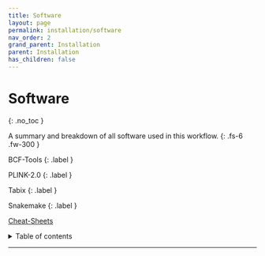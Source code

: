 ```yaml
---
title: Software
layout: page
permalink: installation/software
nav_order: 2
grand_parent: Installation
parent: Installation
has_children: false
---
```


# Software
{: .no_toc }

A summary and breakdown of all software used in this workflow.
{: .fs-6 .fw-300 }

BCF-Tools
{: .label }

PLINK-2.0
{: .label }

Tabix
{: .label }

Snakemake
{: .label }

<a href="{{ site.baseurl }}/cheat-sheets/quickstart" class="label label-yellow">Cheat-Sheets</a>

<details markdown="block">
  <summary>
    Table of contents
  </summary>
  {: .text-delta }
1. TOC
{:toc}
</details>

---